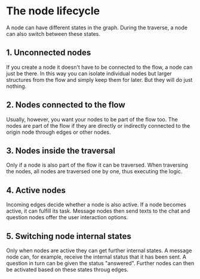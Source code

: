 # The node lifecycle
A node can have different states in the graph. During the traverse, a node can also switch between these states.

## 1. Unconnected nodes
If you create a node it doesn't have to be connected to the flow, a node can just be there. In this way you can isolate individual nodes but larger structures from the flow and simply keep them for later. But they will do just nothing.

## 2. Nodes connected to the flow
Usually, however, you want your nodes to be part of the flow too. The nodes are part of the flow if they are directly or indirectly connected to the origin node through edges or other nodes.

## 3. Nodes inside the traversal
Only if a node is also part of the flow it can be traversed. When traversing the nodes, all nodes are traversed one by one, thus executing the logic.

## 4. Active nodes
Incoming edges decide whether a node is also active. If a node becomes active, it can fulfill its task. Message nodes then send texts to the chat and question nodes offer the user interaction options.

## 5. Switching node internal states
Only when nodes are active they can get further internal states. A message node can, for example, receive the internal status that it has been sent. A question in turn can be given the status "answered". Further nodes can then be activated based on these states throug edges.
